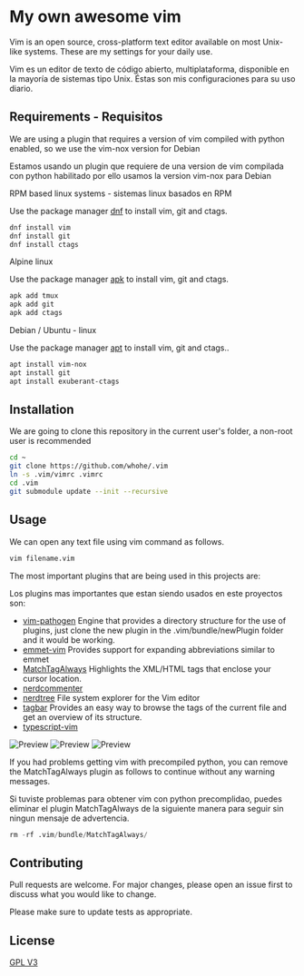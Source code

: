 # My own awesome vim

Vim is an open source, cross-platform text editor available on most Unix-like systems.
These are my settings for your daily use.

Vim es un editor de texto de código abierto, multiplataforma, disponible en la mayoría de sistemas tipo Unix.
Éstas son mis configuraciones para su uso diario.


## Requirements - Requisitos
We are using a plugin that requires a version of vim compiled with python enabled, so we use the vim-nox version for Debian

Estamos usando un plugin que requiere de una version de vim compilada con python habilitado por ello usamos la version vim-nox para Debian

RPM based linux systems - sistemas linux basados en RPM

Use the package manager [dnf](https://docs.fedoraproject.org/es/quick-docs/dnf-vs-apt/) to install vim, git and ctags.

```bash
dnf install vim
dnf install git
dnf install ctags
```

Alpine linux 

Use the package manager [apk](https://wiki.alpinelinux.org/wiki/Alpine_Package_Keeper) to install vim, git and ctags.
```bash
apk add tmux
apk add git
apk add ctags
```

Debian / Ubuntu - linux 

Use the package manager [apt](https://wiki.debian.org/es/Apt) to install vim, git and ctags..

```bash
apt install vim-nox
apt install git
apt install exuberant-ctags
```

## Installation

We are going to clone this repository in the current user's folder, a non-root user is recommended

```bash
cd ~
git clone https://github.com/whohe/.vim
ln -s .vim/vimrc .vimrc
cd .vim
git submodule update --init --recursive
```

## Usage
We can open any text file using vim command as follows.
```bash
vim filename.vim
```
The most important plugins that are being used in this projects are:

Los plugins mas importantes que estan siendo usados en este proyectos son:
* [vim-pathogen](https://github.com/tpope/vim-pathogen.git)
Engine that provides a directory structure for the use of plugins, just clone the new plugin in the .vim/bundle/newPlugin folder and it would be working.
* [emmet-vim](https://github.com/mattn/emmet-vim.git)
Provides support for expanding abbreviations similar to emmet
* [MatchTagAlways](https://github.com/Valloric/MatchTagAlways.git)
Highlights the XML/HTML tags that enclose your cursor location. 
* [nerdcommenter](https://github.com/scrooloose/nerdcommenter.git)
* [nerdtree](https://github.com/scrooloose/nerdtree)
File system explorer for the Vim editor
* [tagbar](https://github.com/majutsushi/tagbar.git)
Provides an easy way to browse the tags of the current file and get an overview of its structure.
* [typescript-vim](https://github.com/leafgarland/typescript-vim.git)

![Preview](https://camo.githubusercontent.com/fcc143e6982daea5f56e39df5e427f42ee4f1803f675f1d29706bfddf58e58c0/687474703a2f2f692e696d6775722e636f6d2f714166304e2e676966?raw=true "Preview")
![Preview](https://raw.githubusercontent.com/mattn/emmet-vim/master/doc/screenshot.gif?raw=true "Preview")
![Preview](https://raw.githubusercontent.com/preservim/nerdtree/master/screenshot.png?raw=true "Preview")

If you had problems getting vim with precompiled python, you can remove the MatchTagAlways plugin as follows to continue without any warning messages.

Si tuviste problemas para obtener vim con python precomplidao, puedes eliminar el plugin MatchTagAlways de la siguiente manera para seguir sin ningun mensaje de advertencia.

```python
rm -rf .vim/bundle/MatchTagAlways/
```
## Contributing

Pull requests are welcome. For major changes, please open an issue first
to discuss what you would like to change.

Please make sure to update tests as appropriate.

## License

[GPL V3](https://www.gnu.org/licenses/gpl-3.0.html)
